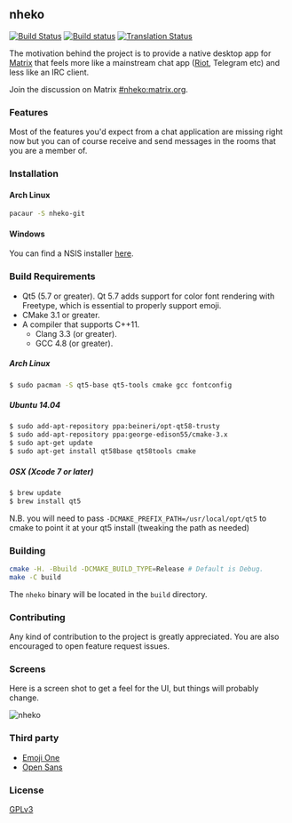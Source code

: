 nheko
----
[![Build Status](https://travis-ci.org/mujx/nheko.svg?branch=master)](https://travis-ci.org/mujx/nheko) [![Build status](https://ci.appveyor.com/api/projects/status/07qrqbfylsg4hw2h/branch/master?svg=true)](https://ci.appveyor.com/project/mujx/nheko/branch/master) [![Translation Status](https://translate.nordgedanken.de/widgets/nheko/-/shields-badge.svg)](https://translate.nordgedanken.de/projects/nheko/nheko/)

The motivation behind the project is to provide a native desktop app for [Matrix] that
feels more like a mainstream chat app ([Riot], Telegram etc) and less like an IRC client.

Join the discussion on Matrix [#nheko:matrix.org](https://matrix.to/#/#nheko:matrix.org).
### Features

Most of the features you'd expect from a chat application are missing right now
but you can of course receive and send messages in the rooms that you are a member of.

### Installation

#### Arch Linux
```bash
pacaur -S nheko-git
```

#### Windows

You can find a NSIS installer [here](https://ci.appveyor.com/project/mujx/nheko/branch/master/artifacts).

### Build Requirements

- Qt5 (5.7 or greater). Qt 5.7 adds support for color font rendering with
  Freetype, which is essential to properly support emoji.
- CMake 3.1 or greater.
- A compiler that supports C++11.
    - Clang 3.3 (or greater).
    - GCC 4.8 (or greater).

##### Arch Linux

```bash
$ sudo pacman -S qt5-base qt5-tools cmake gcc fontconfig
```

##### Ubuntu 14.04

```bash
$ sudo add-apt-repository ppa:beineri/opt-qt58-trusty
$ sudo add-apt-repository ppa:george-edison55/cmake-3.x
$ sudo apt-get update
$ sudo apt-get install qt58base qt58tools cmake
```

##### OSX (Xcode 7 or later)

```bash
$ brew update
$ brew install qt5
```

N.B. you will need to pass `-DCMAKE_PREFIX_PATH=/usr/local/opt/qt5`
to cmake to point it at your qt5 install (tweaking the path as needed)

### Building

```bash
cmake -H. -Bbuild -DCMAKE_BUILD_TYPE=Release # Default is Debug.
make -C build
```

The `nheko` binary will be located in the `build` directory.

### Contributing

Any kind of contribution to the project is greatly appreciated. You are also
encouraged to open feature request issues.

### Screens

Here is a screen shot to get a feel for the UI, but things will probably change.

![nheko](https://dl.dropboxusercontent.com/s/cs2891enrf2lqo9/nheko.jpg)

### Third party

- [Emoji One](http://emojione.com)
- [Open Sans](https://fonts.google.com/specimen/Open+Sans)


### License

[GPLv3]

[Matrix]:https://matrix.org
[Riot]:https://riot.im
[GPLv3]:https://www.gnu.org/licenses/gpl-3.0.en.html
